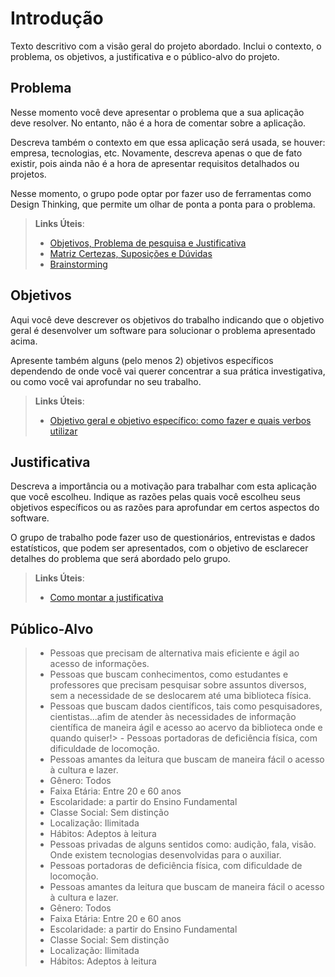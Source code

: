 # Introdução

Texto descritivo com a visão geral do projeto abordado. Inclui o contexto, o problema, os objetivos, a justificativa e o público-alvo do projeto.

## Problema
Nesse momento você deve apresentar o problema que a sua aplicação deve  resolver. No entanto, não é a hora de comentar sobre a aplicação.

Descreva também o contexto em que essa aplicação será usada, se  houver: empresa, tecnologias, etc. Novamente, descreva apenas o que de  fato existir, pois ainda não é a hora de apresentar requisitos  detalhados ou projetos.

Nesse momento, o grupo pode optar por fazer uso  de ferramentas como Design Thinking, que permite um olhar de ponta a ponta para o problema.

> **Links Úteis**:
> - [Objetivos, Problema de pesquisa e Justificativa](https://medium.com/@versioparole/objetivos-problema-de-pesquisa-e-justificativa-c98c8233b9c3)
> - [Matriz Certezas, Suposições e Dúvidas](https://medium.com/educa%C3%A7%C3%A3o-fora-da-caixa/matriz-certezas-suposi%C3%A7%C3%B5es-e-d%C3%BAvidas-fa2263633655)
> - [Brainstorming](https://www.euax.com.br/2018/09/brainstorming/)

## Objetivos

Aqui você deve descrever os objetivos do trabalho indicando que o objetivo geral é desenvolver um software para solucionar o problema apresentado acima. 

Apresente também alguns (pelo menos 2) objetivos específicos dependendo de onde você vai querer concentrar a sua prática investigativa, ou como você vai aprofundar no seu trabalho.
 
> **Links Úteis**:
> - [Objetivo geral e objetivo específico: como fazer e quais verbos utilizar](https://blog.mettzer.com/diferenca-entre-objetivo-geral-e-objetivo-especifico/)

## Justificativa

Descreva a importância ou a motivação para trabalhar com esta aplicação que você escolheu. Indique as razões pelas quais você escolheu seus objetivos específicos ou as razões para aprofundar em certos aspectos do software.

O grupo de trabalho pode fazer uso de questionários, entrevistas e dados estatísticos, que podem ser apresentados, com o objetivo de esclarecer detalhes do problema que será abordado pelo grupo.

> **Links Úteis**:
> - [Como montar a justificativa](https://guiadamonografia.com.br/como-montar-justificativa-do-tcc/)

## Público-Alvo

> - Pessoas que precisam de alternativa mais eficiente e ágil ao acesso de informações.
>  - Pessoas que buscam conhecimentos, como estudantes e professores que precisam pesquisar sobre assuntos diversos, sem a necessidade de se deslocarem até uma biblioteca física.
>  - Pessoas que buscam dados científicos, tais como pesquisadores, cientistas...afim de atender às necessidades de informação científica de maneira ágil e acesso ao acervo da biblioteca onde e quando quiser!> - Pessoas portadoras de deficiência física, com dificuldade de locomoção.
>   - Pessoas amantes da leitura que buscam de maneira fácil o acesso à cultura e lazer.
>   - Gênero: Todos
>    - Faixa Etária: Entre 20 e 60 anos
>    - Escolaridade: a partir do Ensino Fundamental
>    - Classe Social: Sem distinção
>    - Localização: Ilimitada
>    - Hábitos: Adeptos à leitura
>  - Pessoas privadas de alguns sentidos como: audição, fala, visão. Onde existem tecnologias desenvolvidas para o auxiliar.
> - Pessoas portadoras de deficiência física, com dificuldade de locomoção.
>  - Pessoas amantes da leitura que buscam de maneira fácil o acesso à cultura e lazer.
>  - Gênero: Todos
>   - Faixa Etária: Entre 20 e 60 anos
>   - Escolaridade: a partir do Ensino Fundamental
>   - Classe Social: Sem distinção
>   - Localização: Ilimitada
>   - Hábitos: Adeptos à leitura
